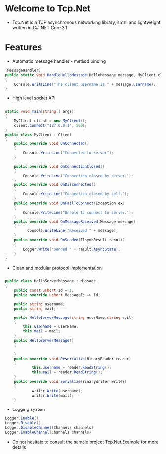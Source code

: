 # Welcome to Tcp.Net

* Tcp.Net is a TCP asynchronous networking library, small and lightweight written in C# .NET Core 3.1

# Features

* Automatic message handler - method binding

```csharp
[MessageHandler]
public static void HandleHelloMessage(HelloMessage message, MyClient client)
{
    Console.WriteLine("The client username is " + message.username);
}
```
* High level socket API

```csharp

static void main(string[] args)
{
    MyClient client = new MyClient();
    client.Connect("127.0.0.1", 500);
}
public class MyClient : Client
{
    public override void OnConnected()
    {
        Console.WriteLine("Connected to server");
    }

    public override void OnConnectionClosed()
    {
        Console.WriteLine("Connection closed by server.");
    }
    public override void OnDisconnected()
    {
        Console.WriteLine("Connection closed by self.");
    }
    public override void OnFailToConnect(Exception ex)
    {
        Console.WriteLine("Unable to connect to server.");
    }
    public override void OnMessageReceived(Message message)
    {
          Console.WriteLine("Received " + message);
    }
    public override void OnSended(IAsyncResult result)
    {
        Logger.Write("Sended " + result.AsyncState);
    }
}

```

* Clean and modular protocol implementation

```csharp

public class HelloServerMessage : Message
{
    public const ushort Id = 1;
    public override ushort MessageId => Id;

    public string username;
    public string mail;

    public HelloServerMessage(string userName,string mail)
    {
        this.username = userName;
        this.mail = mail;
    }
    public HelloServerMessage()
    {

    }
    public override void Deserialize(BinaryReader reader)
    {
            this.username = reader.ReadString();
            this.mail = reader.ReadString();
    }
    public override void Serialize(BinaryWriter writer)
    {
            writer.Write(username);
            writer.Write(mail);
    }

```

* Logging system

```csharp
Logger.Enable()
Logger.Disable()
Logger.DisableChannel(Channels channels)
Logger.EnableChannel(Channels channels)

```

* Do not hesitate to consult the sample project Tcp.Net.Example for more details 